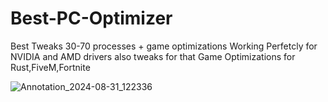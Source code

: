 # Best-PC-Optimizer
Best Tweaks 30-70 processes + game optimizations
Working Perfetcly for NVIDIA and AMD drivers also tweaks for that
Game Optimizations for Rust,FiveM,Fortnite

![Annotation_2024-08-31_122336](https://github.com/user-attachments/assets/4425d4bb-d215-480a-91ea-94d1f04a1ced)
